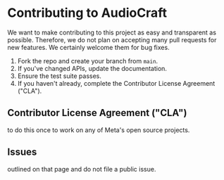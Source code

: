 # Contributing to AudioCraft

We want to make contributing to this project as easy and transparent as
possible.
Therefore, we do not plan on accepting many pull requests for new features.
We certainly welcome them for bug fixes.
1. Fork the repo and create your branch from `main`.
3. If you've changed APIs, update the documentation.
4. Ensure the test suite passes.
6. If you haven't already, complete the Contributor License Agreement ("CLA").
## Contributor License Agreement ("CLA")
to do this once to work on any of Meta's open source projects.


## Issues
outlined on that page and do not file a public issue.
